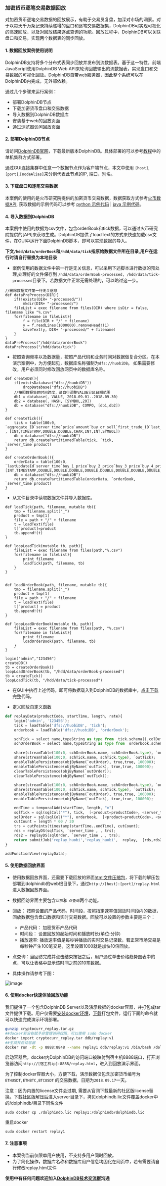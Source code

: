 ### 加密货币逐笔交易数据回放

对加密货币逐笔交易数据的回放展示，有助于交易员复盘，加深对市场的洞察。对于以每天千万条记录持续递增的盘口和逐笔交易数据集，DolphinDB可实现可视化的高速回放，以及对回放结果逐点查询的功能。回放过程中，DolphinDB可以关联盘口和交易，实现两个数据表的同步回放。

#### 1. 数据回放案例使用说明

DolphinDB支持将多个分布式表同步回放并发布到流数据表。基于这一特性，前端JavaScript使用DolphinDB Web API来轮询回放输出的流数据表，实现盘口和交易数据的可视化回放。DolphinDB自带web服务器，因此整个系统可以在DolphinDB内完成，无外部依赖。

通过几个步骤来运行案例：

* 部署DolphinDB节点
* 下载加密货币盘口和交易数据
* 导入数据到DolphinDB数据库
* 安装基于web的回放页面
* 通过浏览器访问回放页面

#### 2. 部署DolphinDB节点
请访问[DolphinDB官网](https://www.dolphindb.cn/downloads.html)，下载最新版本DolphinDB。具体部署的可以参考[教程](https://github.com/dolphindb/Tutorials_CN/blob/master/single_machine_cluster_deploy.md)中的单机集群方式部署。

通过GUI连接集群中任意一个数据节点作为客户端节点，本文中使用 `[host]`,`[port]`,`[nodeAlias]`来分别代表此节点的IP, 端口，别名。
#### 3. 下载盘口和逐笔交易数据
本案例的使用的是火币研究院提供的加密货币交易数据，数据获取方式参考[火币数据API](https://huobiapi.github.io/docs/spot/v1/cn/), 获取数据的示例代码可以参考 [python 示例代码](https://github.com/huobiapi/Futures-Python-demo) | [java 示例代码](https://github.com/huobiapi/Futures-Java-demo)。
#### 4. 导入数据到DolphinDB

本案例中使用的数据为csv文件，包含orderBook和tick数据，可以通过火币研究院提供的[API]来获取生成。DolphinDB提供了loadText的方式来快速加载csv文件，在GUI中运行下面DolphinDB脚本，即可以实现数据的导入。

**下文`/hdd/data/orderBook`和`/hdd/data/tick`指原始数据文件所在目录,用户在运行时请自行替换为本地目录** 

* 案例使用的数据文件中第一行是无关信息，可以采用下述脚本进行数据的预处理,处理好的文件保存到 `/hdd/data/orderBook-processed, /hdd/data/tick-processed`目录下。若数据文件正常无需处理的，可以略过这一步。
```kdb
//删除数据文件第一行无关信息
def dataPreProcess(DIR){
	if(!exists(DIR+ "-processed/"))
		mkdir(DIR+ "-processed/")
	fileList = exec filename from files(DIR) where isDir = false, filename like "%.csv"
	for(filename in fileList){
		f = file(DIR + "/" + filename)
		y = f.readLines(1000000).removeHead!(1)
		saveText(y, DIR+ "-processed/" + filename)
	}
}
dataPreProcess("/hdd/data/orderBook")
dataPreProcess("/hdd/data/tick")
```

* 按照查询频率以及数据量，按照产品代码和业务时间对数据做复合分区。在本演示案例中，为方便起见，数据库名称强制为`dfs://huobiDB`。 如果需要修改，用户必须同时修改回放网页中的数据库名称。
```kdb
def createDB(){
	if(existsDatabase("dfs://huobiDB"))
		dropDatabase("dfs://huobiDB")
    //按照数据集的时间跨度，请自行调整VALUE分区日期范围
	db1 = database(, VALUE, 2018.09.01..2018.09.30)
	db2 = database(, HASH, [SYMBOL,20])
	db = database("dfs://huobiDB", COMPO, [db1,db2])
}

def createTick(){
	tick = table(100:0, `aggregate_ID`server_time`price`amount`buy_or_sell`first_trade_ID`last_trade_ID`product , [INT,TIMESTAMP,DOUBLE,DOUBLE,CHAR,INT,INT,SYMBOL])
	db = database("dfs://huobiDB")
	return db.createPartitionedTable(tick, `tick, `server_time`product)
}

def createOrderBook(){
	orderData = table(100:0, `lastUpdateId`server_time`buy_1_price`buy_2_price`buy_3_price`buy_4_price`buy_5_price`buy_6_price`buy_7_price`buy_8_price`buy_9_price`buy_10_price`buy_11_price`buy_12_price`buy_13_price`buy_14_price`buy_15_price`buy_16_price`buy_17_price`buy_18_price`buy_19_price`buy_20_price`sell_1_price`sell_2_price`sell_3_price`sell_4_price`sell_5_price`sell_6_price`sell_7_price`sell_8_price`sell_9_price`sell_10_price`sell_11_price`sell_12_price`sell_13_price`sell_14_price`sell_15_price`sell_16_price`sell_17_price`sell_18_price`sell_19_price`sell_20_price`buy_1_amount`buy_2_amount`buy_3_amount`buy_4_amount`buy_5_amount`buy_6_amount`buy_7_amount`buy_8_amount`buy_9_amount`buy_10_amount`buy_11_amount`buy_12_amount`buy_13_amount`buy_14_amount`buy_15_amount`buy_16_amount`buy_17_amount`buy_18_amount`buy_19_amount`buy_20_amount`sell_1_amount`sell_2_amount`sell_3_amount`sell_4_amount`sell_5_amount`sell_6_amount`sell_7_amount`sell_8_amount`sell_9_amount`sell_10_amount`sell_11_amount`sell_12_amount`sell_13_amount`sell_14_amount`sell_15_amount`sell_16_amount`sell_17_amount`sell_18_amount`sell_19_amount`sell_20_amount`product,[INT,TIMESTAMP,DOUBLE,DOUBLE,DOUBLE,DOUBLE,DOUBLE,DOUBLE,DOUBLE,DOUBLE,DOUBLE,DOUBLE,DOUBLE,DOUBLE,DOUBLE,DOUBLE,DOUBLE,DOUBLE,DOUBLE,DOUBLE,DOUBLE,DOUBLE,DOUBLE,DOUBLE,DOUBLE,DOUBLE,DOUBLE,DOUBLE,DOUBLE,DOUBLE,DOUBLE,DOUBLE,DOUBLE,DOUBLE,DOUBLE,DOUBLE,DOUBLE,DOUBLE,DOUBLE,DOUBLE,DOUBLE,DOUBLE,DOUBLE,DOUBLE,DOUBLE,DOUBLE,DOUBLE,DOUBLE,DOUBLE,DOUBLE,DOUBLE,DOUBLE,DOUBLE,DOUBLE,DOUBLE,DOUBLE,DOUBLE,DOUBLE,DOUBLE,DOUBLE,DOUBLE,DOUBLE,DOUBLE,DOUBLE,DOUBLE,DOUBLE,DOUBLE,DOUBLE,DOUBLE,DOUBLE,DOUBLE,DOUBLE,DOUBLE,DOUBLE,DOUBLE,DOUBLE,DOUBLE,DOUBLE,DOUBLE,DOUBLE,DOUBLE,DOUBLE,SYMBOL])
	db = database("dfs://huobiDB")
	return db.createPartitionedTable(orderData, `orderBook, `server_time`product)
}

```

* 从文件目录中读取数据文件并导入数据库。
```kdb
def loadTick(path, filename, mutable tb){
	tmp = filename.split("_")
	product = tmp[1]
	file = path + "/" + filename
	t = loadText(file)
	t[`product]=product
	tb.append!(t)
}

def loopLoadTick(mutable tb, path){
	fileList = exec filename from files(path,"%.csv")
	for(filename in fileList){
		print filename
		loadTick(path, filename, tb)
	}
}


def loadOrderBook(path, filename, mutable tb){
	tmp = filename.split("_")
	product = tmp[1]
	file = path + "/" + filename
	t = loadText(file)
	t[`product] = product
	tb.append!(t)
}

def loopLoadOrderBook(mutable tb, path){
	fileList = exec filename from files(path, "%.csv")
	for(filename in fileList){
		print filename
		loadOrderBook(path, filename, tb)
	}
}

login("admin","123456")
createDB()
tb = createOrderBook()
loopLoadOrderBook(tb, "/hdd/data/orderBook-processed")
tb = createTick()
loopLoadTick(tb, "/hdd/data/tick-processed")
```
* 在GUI中执行上述代码，即可将数据载入到DolphinDB的数据库中，[点击下载](https://github.com/dolphindb/applications/blob/master/cryptocurr_replay/importData.dos)完整代码。

* 定义回放自定义函数

```python
def replayData(productCode, startTime, length, rate){
    login('admin', '123456');
    tick = loadTable('dfs://huobiDB', 'tick');
    orderbook = loadTable('dfs://huobiDB', 'orderBook');

    schTick = select name,typeString as type from  tick.schema().colDefs;
    schOrderBook = select name,typeString as type from  orderbook.schema().colDefs;
	
    share(streamTable(100:0, schOrderBook.name, schOrderBook.type), `outOrder);
    share(streamTable(100:0, schTick.name, schTick.type), `outTick);
    enableTablePersistence(objByName(`outOrder), true,true, 100000);
    enableTablePersistence(objByName(`outTick), true,true, 100000);
    clearTablePersistence(objByName(`outOrder));
    clearTablePersistence(objByName(`outTick));
                                                
    share(streamTable(100:0, schOrderBook.name, schOrderBook.type), `outOrder);
    share(streamTable(100:0, schTick.name, schTick.type), `outTick);
    enableTablePersistence(objByName(`outOrder), true,true, 100000);
    enableTablePersistence(objByName(`outTick), true,true, 100000);

    endTime = temporalAdd(startTime, length, "m")
    sqlTick = sql(sqlCol("*"), tick,  [<product=productCode>, <server_time between timestamp(pair(startTime, endTime))>]);
    sqlOrder = sql(sqlCol("*"), orderbook,  [<product=productCode>, <server_time between timestamp(pair(startTime, endTime))>]);
    cutCount = length * 60 / 20
    trs = cutPoints(timestamp(startTime..endTime), cutCount);
    rds = replayDS(sqlTick, `server_time , , trs);
    rds2 = replayDS(sqlOrder, `server_time , , trs);
    return submitJob('replay_huobi','replay_huobi',  replay,  [rds,rds2],  [`outTick,`outOrder],`server_time ,, rate);
}

addFunctionView(replayData);
```



#### 5. 使用数据回放界面

* 使用数据回放界面，还需要下载回放的界面[html文件压缩包](https://github.com/dolphindb/applications/raw/master/cryptocurr_replay/replay.zip)，将下载的解压包部署到dolphindb的web根目录下，通过`http://[host]:[port]/replay.html` 进入数据回放界面。
* 数据回访界面主要包含`回放`和 `点查询`两个功能。
* 回放： 按照设置的产品代码，时间段，按照指定速率值回放时间段内的数据，回放数据包含盘口数据和实时交易数据。回放可以设置的参数主要是三个：
    *  产品代码： 加密货币产品代码
    *  时间段： 设置回放的起始时间和播放时长(单位:分钟)
    *  播放速率: 播放速率值是每秒钟播放的实时交易记录数，若正常市场交易是每秒钟产生100笔交易，这里设置1000就是加快10倍回放。
* 点查询：当回访完成并点击结束按钮之后，用户通过单击价格趋势图表中的点，可以让表格中显示该时间之前的10笔数据。

* 具体操作请参考下图：

![image](https://github.com/dolphindb/Tutorials_CN/blob/master/images/replay/v.gif?raw=true)

#### 6. 使用docker快速体验回放功能
我们提供了一个包含DolphinDB Server以及演示数据的docker容器，并打包成tar文件提供下载。用户仅需要[安装docker环境](https://docs.docker.com/install/)，[下载](https://www.dolphindb.cn/downloads/cryptocurr_replay.tar.gz)打包文件，运行下面的命令就可以快速完成演示环境部署。

```bash
gunzip cryptocurr_replay.tar.gz
##docker若没有赋予非管理访问权限，可以使用 sudo docker
docker import cryptocurr_replay.tar ddb/replay:v1
##生成并启动容器
docker run -dt -p 8888:8848 --name replay1 ddb/replay:v1 /bin/bash /dolphindb/start.sh

```

启动容器后，docker内DolphinDB的访问端口被映射到宿主机8888端口，打开浏览器访问`http://[宿主机ip]:8888/replay.html`，进入到回放演示界面。

为了控制docker容器大小，方便下载，演示数据仅包含加密货币编号为`ETHUSDT,ETHBTC,BTCUSDT` 的交易数据，日期为`2018.09.17`一天。

注意：因为内置的license文件会过期, 需要从官网下载最新的社区版license替换。下载社区版解压后进入server目录下，拷贝dolphindb.lic文件覆盖docker中的/dolphindb/目录下同名文件
```
sudo docker cp ./dolphindb.lic replay1:/dolphindb/dolphindb.lic
```
重启docker
```
sudo docker restart replay1
```
#### 7. 注意事项

* 本案例当前仅限单用户使用，不支持多用户同时回放。
* 为了简化操作，数据库名称和数据库用户信息均固化在网页中，若有需要请自行修改replay.html文件

**使用中有任何问题欢迎加入[DolphinDB技术交流群](https://zhuanlan.zhihu.com/p/55382440)沟通**

